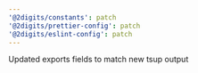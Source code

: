 ```yaml
---
'@2digits/constants': patch
'@2digits/prettier-config': patch
'@2digits/eslint-config': patch
---
```


Updated exports fields to match new tsup output
